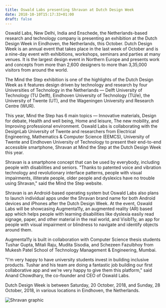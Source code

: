 ```yaml
---
title: Oswald Labs presenting Shravan at Dutch Design Week
date: 2018-10-10T15:17:33+01:00
draft: false
---
```


Oswald Labs, New Delhi, India and Enschede, the Netherlands-based research and technology company is presenting an exhibition at the Dutch Design Week in Eindhoven, the Netherlands, this October. Dutch Design Week is an annual event that takes place in the last week of October and is a nine-day event with exhibitions, workshops, seminars and parties at many venues. It is the largest design event in Northern Europe and presents work and concepts from more than 2,600 designers to more than 3,35,000 visitors from around the world.

The Mind the Step exhibition is one of the highlights of the Dutch Design Week as it features design driven by technology and research by four Universities of Technology in the Netherlands — Delft University of Technology (TU Delft), Eindhoven University of Technology (TU/e), the University of Twente (UT), and the Wageningen University and Research Centre (WUR).

This year, Mind the Step has 6 main topics — Innovative materials, Design for debate, Health and well being, Home and leisure, The new mobility, and Improving professional environment. Oswald Labs is collaborating with the DesignLab University of Twente and researchers from Electrical Engineering, Mathematics & Computer Science (EEMCS), University of Twente and Eindhoven University of Technology to present their end-to-end accessible smartphone, Shravan at Mind the Step at the Dutch Design Week this year.

Shravan is a smartphone concept that can be used by everybody, including people with disabilities and seniors. "Thanks to patented voice and vibration technology and revolutionary interface patterns, people with visual impairments, illiterate people, older people and dyslexics have no trouble using Shravan," said the Mind the Step website.

Shravan is an Android-based operating system but Oswald Labs also plans to launch individual apps under the Shravan brand name for both Android devices and iPhones after the Dutch Design Week. At the event, Oswald Labs will be showcasing Augmenta11y, an augmented reality (AR) based app which helps people with learning disabilities like dyslexia easily read signage, paper, and other material in the real world, and Visib11y, an app for people with visual impairment or blindness to navigate and identify objects around them.

Augmenta11y is built in collaboration with Computer Science thesis students Tushar Gupta, Mitali Raju, Mudita Sisodia, and Schezeen Fazulbhoy from Mukesh Patel School of Technology Management & Engineering, Mumbai.

"I'm very happy to have university students invest in building inclusive products. Tushar and his team are doing a fantastic job building our first collaborative app and we're very happy to give them this platform," said Anand Chowdhary, the co-founder and CEO of Oswald Labs.

Dutch Design Week is between Saturday, 20 October, 2018, and Sunday, 28 October, 2018, in various locations in Eindhoven, the Netherlands.

![Shravan graphic](https://static.oswaldlabs.com/image.png)